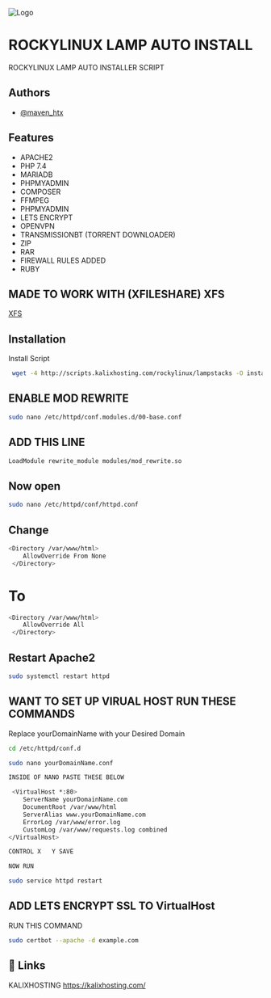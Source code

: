 
![Logo](https://kalixhosting.com/img/logo.svg)


# ROCKYLINUX LAMP AUTO INSTALL

ROCKYLINUX LAMP AUTO INSTALLER SCRIPT


## Authors

- [@maven_htx](https://instagram.com/maven_htx)


## Features

- APACHE2
- PHP 7.4
- MARIADB
- PHPMYADMIN
- COMPOSER
- FFMPEG
- PHPMYADMIN
- LETS ENCRYPT
- OPENVPN
- TRANSMISSIONBT (TORRENT DOWNLOADER)
- ZIP
- RAR 
- FIREWALL RULES ADDED
- RUBY

## MADE TO WORK WITH (XFILESHARE) XFS 

[XFS](https://sibsoft.net/xfilesharing.html)




## Installation

Install Script

```bash
 wget -4 http://scripts.kalixhosting.com/rockylinux/lampstacks -O install.sh && bash install.sh
```
## ENABLE MOD REWRITE

```bash
sudo nano /etc/httpd/conf.modules.d/00-base.conf
```
## ADD THIS LINE

```bash
LoadModule rewrite_module modules/mod_rewrite.so
```

## Now open

```bash
sudo nano /etc/httpd/conf/httpd.conf
```

## Change 
```bash
<Directory /var/www/html>
    AllowOverride From None
 </Directory>
```

# To

```bash
<Directory /var/www/html>
    AllowOverride All
 </Directory>
```
## Restart Apache2 

```bash
sudo systemctl restart httpd
```








## WANT TO SET UP VIRUAL HOST RUN THESE COMMANDS 

Replace yourDomainName with your Desired Domain


```bash
cd /etc/httpd/conf.d

sudo nano yourDomainName.conf 

INSIDE OF NANO PASTE THESE BELOW 

 <VirtualHost *:80>
    ServerName yourDomainName.com
    DocumentRoot /var/www/html
    ServerAlias www.yourDomainName.com
    ErrorLog /var/www/error.log
    CustomLog /var/www/requests.log combined
</VirtualHost>

CONTROL X   Y SAVE 

NOW RUN 

sudo service httpd restart  

```

## ADD LETS ENCRYPT SSL TO VirtualHost

RUN THIS COMMAND

```bash
sudo certbot --apache -d example.com

```





## 🔗 Links
KALIXHOSTING https://kalixhosting.com/
